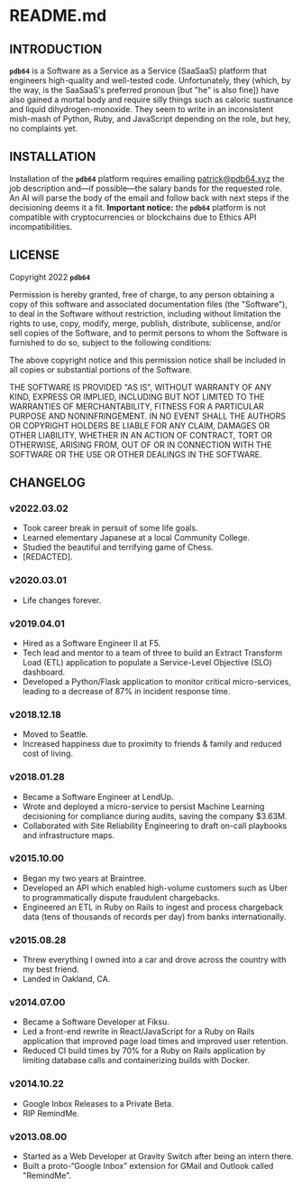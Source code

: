 # README.md

## INTRODUCTION

**`pdb64`** is a Software as a Service as a Service (SaaSaaS) platform that engineers high-quality and well-tested code. Unfortunately, they (which, by the way, is the SaaSaaS's preferred pronoun [but "he" is also fine]) have also gained a mortal body and require silly things such as caloric sustinance and liquid dihydrogen-monoxide. They seem to write in an inconsistent mish-mash of Python, Ruby, and JavaScript depending on the role, but hey, no complaints yet.

## INSTALLATION

Installation of the **`pdb64`** platform requires emailing [patrick@pdb64.xyz](mailto:patrick@pdb64.xyz) the job description and—if possible—the salary bands for the requested role. An AI will parse the body of the email and follow back with next steps if the decisioning deems it a fit. **Important notice:** the **`pdb64`** platform is not compatible with cryptocurrencies or blockchains due to Ethics API incompatibilities.

## LICENSE

Copyright 2022 **`pdb64`**

Permission is hereby granted, free of charge, to any person obtaining a copy of this software and associated documentation files (the "Software"), to deal in the Software without restriction, including without limitation the rights to use, copy, modify, merge, publish, distribute, sublicense, and/or sell copies of the Software, and to permit persons to whom the Software is furnished to do so, subject to the following conditions:

The above copyright notice and this permission notice shall be included in all copies or substantial portions of the Software.

THE SOFTWARE IS PROVIDED "AS IS", WITHOUT WARRANTY OF ANY KIND, EXPRESS OR IMPLIED, INCLUDING BUT NOT LIMITED TO THE WARRANTIES OF MERCHANTABILITY, FITNESS FOR A PARTICULAR PURPOSE AND NONINFRINGEMENT. IN NO EVENT SHALL THE AUTHORS OR COPYRIGHT HOLDERS BE LIABLE FOR ANY CLAIM, DAMAGES OR OTHER LIABILITY, WHETHER IN AN ACTION OF CONTRACT, TORT OR OTHERWISE, ARISING FROM, OUT OF OR IN CONNECTION WITH THE SOFTWARE OR THE USE OR OTHER DEALINGS IN THE SOFTWARE.

## CHANGELOG

### v2022.03.02

- Took career break in persuit of some life goals.
- Learned elementary Japanese at a local Community College.
- Studied the beautiful and terrifying game of Chess.
- [REDACTED].

### v2020.03.01

- Life changes forever.

### v2019.04.01

- Hired as a Software Engineer II at F5.
- Tech lead and mentor to a team of three to build an Extract Transform Load (ETL) application to populate a Service-Level Objective (SLO) dashboard.
- Developed a Python/Flask application to monitor critical micro-services, leading to a decrease of 87% in incident response time.

### v2018.12.18

- Moved to Seattle.
- Increased happiness due to proximity to friends & family and reduced cost of living.

### v2018.01.28

- Became a Software Engineer at LendUp.
- Wrote and deployed a micro-service to persist Machine Learning decisioning for compliance during audits, saving the company $3.63M.
- Collaborated with Site Reliability Engineering to draft on-call playbooks and infrastructure maps.

### v2015.10.00

- Began my two years at Braintree.
- Developed an API which enabled high-volume customers such as Uber to programmatically dispute fraudulent chargebacks.
- Engineered an ETL in Ruby on Rails to ingest and process chargeback data (tens of thousands of records per day) from banks internationally.

### v2015.08.28

- Threw everything I owned into a car and drove across the country with my best friend.
- Landed in Oakland, CA.

### v2014.07.00 

- Became a Software Developer at Fiksu.
- Led a front-end rewrite in React/JavaScript for a Ruby on Rails application that improved page load times and improved user retention.
- Reduced CI build times by 70% for a Ruby on Rails application by limiting database calls and containerizing builds with Docker.

### v2014.10.22 

- Google Inbox Releases to a Private Beta.
- RIP RemindMe.

### v2013.08.00 

- Started as a Web Developer at Gravity Switch after being an intern there.
- Built a proto-“Google Inbox” extension for GMail and Outlook called "RemindMe".